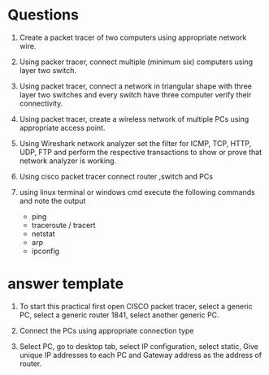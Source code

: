 

# Questions
1. Create a packet tracer of two computers using appropriate network wire.

2. Using packer tracer, connect multiple (minimum six) computers using layer two switch.

3. Using packet tracer, connect a network in triangular shape with three layer two switches and every switch have three computer verify their connectivity. 

4. Using packet tracer, create a wireless network of multiple PCs using appropriate access point.

5. Using Wireshark network analyzer set the filter for ICMP, TCP, HTTP, UDP, FTP and perform the respective transactions to show or prove that network analyzer is working.

6. Using cisco packet tracer connect router ,switch and PCs


7. using linux terminal or windows cmd execute the following commands and note the output
    + ping
    + traceroute / tracert
    + netstat
    + arp
    + ipconfig


# answer template





1. To start this practical first open CISCO  packet tracer, select a generic PC, select a generic router 1841, select another generic PC.

2. Connect the PCs using appropriate connection type

3. Select PC, go to desktop tab, select IP configuration, select static, Give unique IP addresses to each PC and Gateway address as the address of router.
